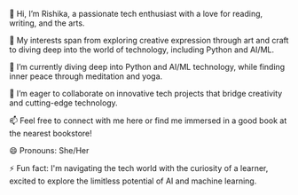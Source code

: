 👋 Hi, I’m Rishika, a passionate tech enthusiast with a love for reading, writing, and the arts.

👀 My interests span from exploring creative expression through art and craft to diving deep into the world of technology, including Python and AI/ML.

🌱 I’m currently diving deep into Python and AI/ML technology, while finding inner peace through meditation and yoga.

🤝 I’m eager to collaborate on innovative tech projects that bridge creativity and cutting-edge technology.

📫 Feel free to connect with me here or find me immersed in a good book at the nearest bookstore!

😄 Pronouns: She/Her

⚡ Fun fact: I'm navigating the tech world with the curiosity of a learner, excited to explore the limitless potential of AI and machine learning.
